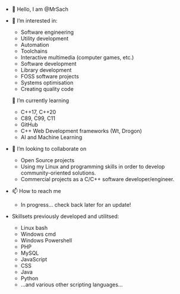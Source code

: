 - 👋 Hello, I am @MrSach

- 👀 I’m interested in:
  - Software engineering
  - Utility development
  - Automation
  - Toolchains
  - Interactive multimedia (computer games, etc.)
  - Software development
  - Library development
  - FOSS software projects
  - Systems optimisation
  - Creating quality code

  🌱 I’m currently learning
  - C++17, C++20
  - C89, C99, C11
  - GitHub
  - C++ Web Development frameworks (Wt, Drogon)
  - AI and Machine Learning

- 💞️ I’m looking to collaborate on
  - Open Source projects
  - Using my Linux and programming skills in order to develop community-oriented solutions.
  - Commercial projects as a C/C++ software developer/engineer.

- 📫 How to reach me
  - In progress... check back later for an update!

- Skillsets previously developed and utilitsed:
  - Linux bash
  - Windows cmd
  - Windows Powershell
  - PHP
  - MySQL
  - JavaScript
  - CSS
  - Java
  - Python
  - ...and various other scripting languages...

<!---
MrSach/MrSach is a ✨ special ✨ repository because its `README.md` (this file) appears on your GitHub profile.
You can click the Preview link to take a look at your changes.
--->
